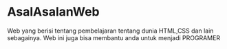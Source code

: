 # AsalAsalanWeb
Web yang berisi tentang pembelajaran tentang dunia HTML,CSS dan lain sebagainya. Web ini juga bisa membantu anda untuk menjadi PROGRAMER

